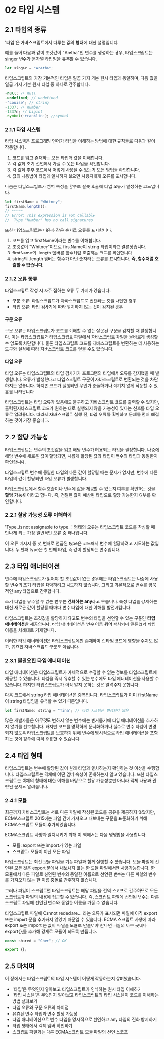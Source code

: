 # 02 타입 시스템

## 2.1 타입의 종류

'타입'은 자바스크립트에서 다루는 값의 **형태**에 대한 설명입니다.

예를 들어 다음과 같이 초깃값이 "Aretha"인 변수를 생성하는 경우, 타입스크립트는 singer 변수가 문자열 타입임을 유추할 수 있습니다.

```js
let singer = "Aretha";
```

타입스크립트의 가장 기본적인 타입은 일곱 가지 기본 원시 타입과 동일하며, 다음 값을 일곱 가지 기본 원시 타입 중 하나로 간주합니다.

```js
-null; // null
-undefined; // undefined
-"Louise"; // string
-1337; // number
-1337n; // bigint
-Symbol("Franklin"); //symbol
```

### 2.1.1 타입 시스템

타입 시스템은 프로그래밍 언어가 타입을 이해하는 방법에 대한 규칙들로 다음과 같이 작동합니다.

1. 코드를 읽고 존재하는 모든 타입과 값을 이해합니다.
2. 각 값이 초기 선언에서 가질 수 있는 타입을 확인합니다.
3. 각 값이 추후 코드에서 어떻게 사용될 수 있는지 모든 방법을 확인합니다.
4. 값의 사용법이 타입과 일치하지 않으면 사용자에게 오류를 표시합니다.

다음은 타입스크립트가 멤버 속성을 함수로 잘못 호출해 타입 오류가 발생하는 코드입니다.

```js
let firstName = "Whitney";
firstName.length();
// ~~~~~
// Error: This expression is not callable
//  Type "Number" has no call signatures
```

또한 타입스크립트는 다음과 같은 순서로 오류를 표시합니다.

1. 코드를 읽고 firstName이라는 변수를 이해합니다.
2. 초깃값이 "Whitney"이므로 firstName이 string 타입이라고 결론짓습니다.
3. firstName의 .length 멤버를 함수처럼 호출하는 코드를 확인합니다.
4. string의 .length 멤버는 함수가 아닌 숫자라는 오류를 표시합니다. **즉, 함수처럼 호출할 수 없습니다.**

### 2.1.2 오류 종류

타입스크립트 작성 시 자주 접하는 오류 두 가지가 있습니다.

- 구문 오류: 타입스크립트가 자바스크립트로 변환되는 것을 차단한 경우
- 타입 오류: 타입 검사기에 따라 일치하지 않는 것이 감지된 경우

#### 구문 오류

구문 오류는 타입스크립트가 코드를 이해할 수 없는 잘못된 구문을 감지할 때 발생합니다. 이는 타입스크립트가 타입스크립트 파일에서 자바스크립트 파일을 올바르게 생성할 수 없도록 차단합니다. 물론 타입스크립트 코드를 자바스크립트를 변환하는 데 사용하는 도구와 설정에 따라 자바스크립트 코드를 얻을 수도 있습니다.

#### 타입 오류

타입 오류는 타입스크립트의 타입 검사기가 프로그램의 타입에서 오류를 감지했을 때 발생합니다. 오류가 발생했다고 타입스크립트 구문이 자바스크립트로 변환되는 것을 차단하지는 않습니다. 하지만 코드가 실행되면 무언가 충돌하거나 예기치 않게 작동할 수 있음을 나타납니다.

타입스크립트는 타입 오류가 있음에도 불구하고 자바스크립트 코드를 출력할 수 있지만, 출력된자바스크립트 코드가 원하는 대로 실행되지 않을 가능성이 있다는 신호를 타입 오류로 알려줍니다. 따라서 자바스크립트 실행 전, 타입 오류를 확인하고 문제를 먼저 해결하는 것이 가장 좋습니다.

## 2.2 할당 가능성

타입스크립트는 변수의 초깃값을 읽고 해당 변수가 허용되는 타입을 결정합니다. 나중에 해당 변수에 새로운 값이 할당되면, 새롭게 할당된 값의 타입이 변수의 타입과 동일한지 확인합니다.

타입스크립트 변수에 동일한 타입의 다른 값이 할당될 때는 문제가 없지만, 변수에 다른 타입의 값이 할당되면 타입 오류가 발생합니다.

타입스크립트에서 함수 호출이나 변수에 값을 제공할 수 있는지 여부를 확인하는 것을 **할당 가능성** 이라고 합니다. 즉, 전달된 값이 예상된 타입으로 할당 가능한지 여부를 확인합니다.

### 2.2.1 할당 가능성 오류 이해하기

'Type..is not assignable to type...' 형태의 오류는 타입스크립트 코드를 작성할 때 만나게 되는 가장 일반적인 오류 중 하나입니다.

이 오류 메시지 중 첫 번째로 언급된 type은 코드에서 변수에 할당하려고 시도하는 값입니다. 두 번째 type은 첫 번째 타입, 즉 값이 할당되는 변수입니다.

## 2.3 타입 애너테이션

변수에 타입스크립트가 읽어야 할 초깃값이 없는 경우에는 타입스크립트는 나중에 사용할 변수의 초기 타입을 파악하려고 시도하지 않습니다. 그리고 기본적으로 변수를 암묵적인 any 타입으로 간주합니다.

초기 타입을 유추할 수 없는 변수는 **진화하는 any**라고 부릅니다. 특정 타입을 강제하는 대신 새로운 값이 할당될 때마다 변수 타입에 대한 이해를 발전시킵니다.

타입스크립트는 초깃값을 할당하지 않고도 변수의 타입을 선언할 수 있는 구문인 **타입 에너테이션**을 제공합니다. 타입 애너테이션은 변수 이름 뒤어 배치되며 콜론(:)과 타입 이름을 차례대로 기재합니다.

이러한 타입 애너테이션은 타입스크립트에만 존재하며 런타임 코드에 영향을 주지도 않고, 유효한 자바스크립트 구문도 아닙니다.

### 2.3.1 불필요한 타입 애너테이션

타입 애너테이션은 타입스크립트가 자체적으로 수집할 수 없는 정보를 타입스크립트에 제공할 수 있습니다. 타입을 즉시 유추할 수 있는 변수에도 타입 에너테이션을 사용할 수 있습니다. 하지만 타입스크립트가 아직 알지 못하는 것은 알려주지 못합니다.

다음 코드에서 string 타입 애너테이션은 중복입니다. 타입스크립트가 이미 firstName이 string 타입임을 유추할 수 있기 때문입니다.

```js
let firstName: string = "Tina"; // 타입 시스템은 변경되지 않음
```

많은 개발자들은 아무것도 변하지 않는 변수에는 번거롭기에 타입 애너테이션을 추가하지 않기를 선호합니다. 하지만 코드를 명확하게 문서화하거나 실수로 변수 타입이 변경되지 않도록 타입스크립트를 보호하기 위해 변수에 명시적으로 타입 애너테이션을 포함하는 것이 경우에 따라 유용할 수 있습니다.

## 2.4 타입 형태

타입스크립트는 변수에 할당된 값이 원래 타입과 일치하는지 확인하는 것 이상을 수행합니다. 타입스크립트는 객체에 어떤 멤버 속성이 존재하는지 알고 있습니다. 또한 타입스크립트는 객체의 형태에 대한 이해를 바탕으로 할당 가능성뿐만 아니라 객체 사용과 관련된 문제도 알려줍니다.

### 2.4.1 모듈

최근까지 자바스크립트는 서로 다른 파일에 작성된 코드를 공유를 제공하지 않았지만, ECMA스크립트 2015에는 파일 간에 가져오고 내보내는 구문을 표준화하기 위해 ECMA스크립트 모듈이 추가되었습니다.

ECMA스크립트 사양과 일치시키기 위해 이 책에서는 다음 명명법을 사용합니다.

- 모듈: export 또는 import가 있는 파일
- 스크립트: 모듈이 아닌 모든 파일

타입스크립트는 최신 모듈 파일을 기존 파일과 함께 실행할 수 있습니다. 모듈 파일에 선언된 모든 것은 export 문에서 내보내지 않는 한 모듈 파일에서만 사용가능합니다. 한 모듈에서 다른 파일로 선언된 변수와 동일한 이름으로 선언된 변수는 다른 파일의 변수를 가져오지 않는 한 이름 충돌로 간주하지 않습니다.

그러나 파일이 스크립트면 타입스크립트는 해당 파일을 전역 스코프로 간주하므로 모든 스크립트가 파일의 내용에 접근할 수 있습니다. 즉, 스크립트 파일에 선언된 변수는 다른 스크립트 파일에 선언된 변수와 동일한 이름을 가질 수 없습니다.

타입스크립트 파일에 Cannot redeclare... 라는 오류가 표시되면 파일에 아직 export 또는 import 문을 추가하지 않았기 때문일 수 있습니다. ECMA 스크립트 사양에 따라 export 또는 import 문 없이 파일을 모듈로 만들어야 한다면 파일의 아무 곳에나 export{};를 추가해 강제로 모듈이 되도록 만듭니다.

```js
const shared = "Cher"; // OK

export {};
```

## 2.5 마치며

이 장에서는 타입스크립트의 타입 시스템이 어떻게 작동하는지 살펴봤습니다.

- '타입'은 무엇인지 알아보고 타입스크립트가 인식하는 원시 타입 이해하기
- '타입 시스템'은 무엇인지 알아보고 타입스크립트의 타입 시스템이 코드를 이해하는 방법 살펴보기
- 타입 오류와 구문 오류의 차이점
- 유츄된 변수 타입과 변수 할당 가능성
- 타입 애너테이션으로 변수 타입을 명시적으로 선언하고 any 타입의 진화 방지하기
- 타입 형태에서 객체 멤버 확인하기
- 스크립트 파일과는 다른 ECMA스크립트 모듈 파일의 선언 스코프
